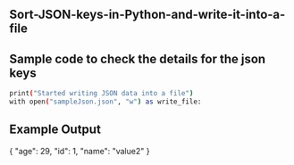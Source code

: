## Sort-JSON-keys-in-Python-and-write-it-into-a-file
## Sample code to check the details for the json keys
```sh
print("Started writing JSON data into a file")
with open("sampleJson.json", "w") as write_file:
```
## Example Output
{
    "age": 29,
    "id": 1,
    "name": "value2"
}
